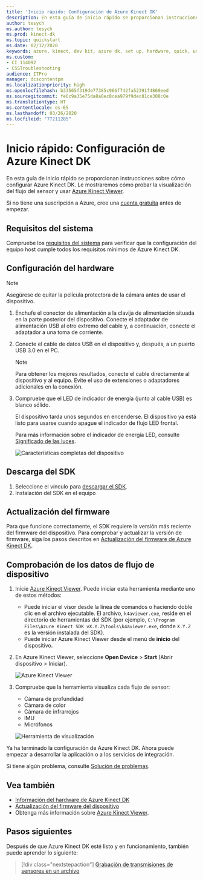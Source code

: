 ```yaml
---
title: 'Inicio rápido: Configuración de Azure Kinect DK'
description: En esta guía de inicio rápido se proporcionan instrucciones sobre cómo configurar el hardware de Azure Kinect DK.
author: tesych
ms.author: tesych
ms.prod: kinect-dk
ms.topic: quickstart
ms.date: 02/12/2020
keywords: azure, kinect, dev kit, azure dk, set up, hardware, quick, usb, power, viewer, sensor, streaming, setup, SDK, firmware
ms.custom:
- CI 114092
- CSSTroubleshooting
audience: ITPro
manager: dcscontentpm
ms.localizationpriority: high
ms.openlocfilehash: b33565f319de77385c966f742fa52391f4869eed
ms.sourcegitcommit: fe6c9a35e75da8a0ec8cea979f9dec81ce308c0e
ms.translationtype: HT
ms.contentlocale: es-ES
ms.lasthandoff: 03/26/2020
ms.locfileid: "77211285"
---
```

# <a name="quickstart-set-up-your-azure-kinect-dk"></a>Inicio rápido: Configuración de Azure Kinect DK

En esta guía de inicio rápido se proporcionan instrucciones sobre cómo configurar Azure Kinect DK. Le mostraremos cómo probar la visualización del flujo del sensor y usar [Azure Kinect Viewer](azure-kinect-viewer.md).

Si no tiene una suscripción a Azure, cree una [cuenta gratuita](https://azure.microsoft.com/free/?WT.mc_id=A261C142F) antes de empezar.

## <a name="system-requirements"></a>Requisitos del sistema

Compruebe los [requisitos del sistema](system-requirements.md) para verificar que la configuración del equipo host cumple todos los requisitos mínimos de Azure Kinect DK.

## <a name="set-up-hardware"></a>Configuración del hardware

> [!NOTE]
> Asegúrese de quitar la película protectora de la cámara antes de usar el dispositivo.

1. Enchufe el conector de alimentación a la clavija de alimentación situada en la parte posterior del dispositivo. Conecte el adaptador de alimentación USB al otro extremo del cable y, a continuación, conecte el adaptador a una toma de corriente.
2. Conecte el cable de datos USB en el dispositivo y, después, a un puerto USB 3.0 en el PC.
   >[!NOTE]
   >Para obtener los mejores resultados, conecte el cable directamente al dispositivo y al equipo. Evite el uso de extensiones o adaptadores adicionales en la conexión.

3. Compruebe que el LED de indicador de energía (junto al cable USB) es blanco sólido.
  
   El dispositivo tarda unos segundos en encenderse. El dispositivo ya está listo para usarse cuando apague el indicador de flujo LED frontal.  

   Para más información sobre el indicador de energía LED, consulte [Significado de las luces](hardware-specification.md#what-does-the-light-mean).

    ![Características completas del dispositivo](./media/quickstarts/full-device-features.png)

## <a name="download-the-sdk"></a>Descarga del SDK

1. Seleccione el vínculo para [descargar el SDK](sensor-sdk-download.md).
2. Instalación del SDK en el equipo

## <a name="update-firmware"></a>Actualización del firmware

Para que funcione correctamente, el SDK requiere la versión más reciente del firmware del dispositivo. Para comprobar y actualizar la versión de firmware, siga los pasos descritos en [Actualización del firmware de Azure Kinect DK](update-device-firmware.md).

## <a name="verify-that-the-device-streams-data"></a>Comprobación de los datos de flujo de dispositivo

1. Inicie [Azure Kinect Viewer](azure-kinect-viewer.md). Puede iniciar esta herramienta mediante uno de estos métodos:
   - Puede iniciar el visor desde la línea de comandos o haciendo doble clic en el archivo ejecutable. El archivo, `k4aviewer.exe`, reside en el directorio de herramientas del SDK (por ejemplo, `C:\Program Files\Azure Kinect SDK vX.Y.Z\tools\k4aviewer.exe`, donde `X.Y.Z` es la versión instalada del SDK).
   - Puede iniciar Azure Kinect Viewer desde el menú de **inicio** del dispositivo.
2. En Azure Kinect Viewer, seleccione **Open Device** > **Start** (Abrir dispositivo > Iniciar).

    ![Azure Kinect Viewer](./media/quickstarts/viewer.png)

3. Compruebe que la herramienta visualiza cada flujo de sensor:
   - Cámara de profundidad
   - Cámara de color
   - Cámara de infrarrojos
   - IMU
   - Micrófonos

    ![Herramienta de visualización](./media/quickstarts/visualization-tool.png)

Ya ha terminado la configuración de Azure Kinect DK. Ahora puede empezar a desarrollar la aplicación o a los servicios de integración.

Si tiene algún problema, consulte [Solución de problemas](troubleshooting.md).

## <a name="see-also"></a>Vea también

- [Información del hardware de Azure Kinect DK](hardware-specification.md)
- [Actualización del firmware del dispositivo](update-device-firmware.md)
- Obtenga más información sobre [Azure Kinect Viewer](azure-kinect-viewer.md).

## <a name="next-steps"></a>Pasos siguientes

Después de que Azure Kinect DK esté listo y en funcionamiento, también puede aprender lo siguiente:
> [!div class="nextstepaction"]
> [Grabación de transmisiones de sensores en un archivo](record-sensor-streams-file.md)
